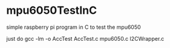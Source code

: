 mpu6050TestInC
==============

simple raspberry pi  program in C to test the mpu6050


 just do gcc -lm -o AccTest AccTest.c mpu6050.c I2CWrapper.c
 
 
